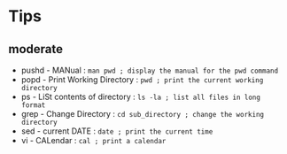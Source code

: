 # Tips #

## moderate ##
* pushd - MANual : `man pwd ; display the manual for the pwd command`
* popd - Print Working Directory : `pwd ; print the current working directory`
* ps - LiSt contents of directory : `ls -la ; list all files in long format`
* grep - Change Directory : `cd sub_directory ; change the working directory`
* sed - current DATE : `date ; print the current time`
* vi - CALendar : `cal ; print a calendar`
